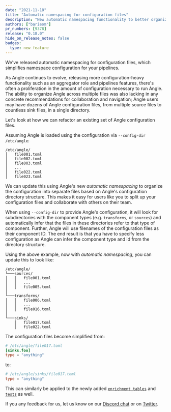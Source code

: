 ```yaml
---
date: "2021-11-18"
title: "Automatic namespacing for configuration files"
description: "New automatic namespacing functionality to better organize your Angle configuration files"
authors: ["barieom"]
pr_numbers: [9378]
release: "0.18.0"
hide_on_release_notes: false
badges:
  type: new feature
---
```


We've released automatic namespacing for configuration files, which simplifies namespace configuration for your pipelines.

As Angle continues to evolve, releasing more configuration-heavy functionality
such as an aggregator role and pipelines features, there's often a proliferation
in the amount of configuration necessary to run Angle. The ability to organize
Angle across multiple files was also lacking in any concrete recommendations
for collaboration and navigation; Angle users may have dozens of Angle
configuration files, from multiple source files to countless sink files, in
a single directory.

Let's look at how we can refactor an existing set of Angle configuration files.

Assuming Angle is loaded using the configuration via `--config-dir /etc/angle`:

```text
/etc/angle/
│   file001.toml
│   file002.toml
│   file003.toml
│   ...
│   file022.toml
│   file023.toml
```

We can update this using Angle's new  _automatic namespacing_ to organize the
configuration into separate files based on Angle's configuration directory
structure. This makes it easy for users like you to split up your configuration
files and collaborate with others on their team.

When using `--config-dir` to provide Angle's configuration, it will look for
subdirectories with the component types (e.g. `transforms`, or `sources`) and
automatically infer that the files in these directories refer to that type of
component. Further, Angle will use filenames of the configuration files as
their component ID. The end result is that you have to specify less
configuration as Angle can infer the component type and id from the directory
structure.

Using the above example, now with _automatic namespacing_, you can update this
to look like:

```text
/etc/angle/
└───sources/
│   │   file001.toml
│   │   ...
│   │   file005.toml
│
└───transforms/
│   │   file006.toml
│   │   ...
│   │   file016.toml
│
└───sinks/
    │   file017.toml
    │   file022.toml
```

The configuration files become simplified from:

``` toml
# /etc/angle/file017.toml
[sinks.foo]
type = "anything"
```

to:

``` toml
# /etc/angle/sinks/file017.toml
type = "anything"
```

This can similarly be applied to the newly added [`enrichment_tables`][enrichment_tables] and [`tests`][tests] as well.

If you any feedback for us, let us know on our [Discord chat] or on [Twitter].

[enrichment_tables]: /docs/reference/configuration/global-options/#enrichment_tables
[tests]: /docs/reference/configuration/unit-tests
[Discord chat]: https://discord.com/invite/dX3bdkF
[Twitter]: https://twitter.com/khulnasoft
